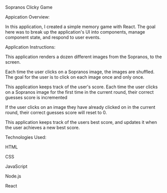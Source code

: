 Sopranos Clicky Game

Appication Overview:

In this application, I created a simple memory game with React. The goal here was to break up the application's UI into components, manage component state, and respond to user events.

Application Instructions:

This application renders a dozen different images from the Sopranos, to the screen.

Each time the user clicks on a Sopranos image, the images are shuffled. The goal for the user is to click on each image once and only once.

This application keeps track of the user's score. Each time the user clicks on a Sopranos image for the first time in the current round, their correct guesses score is incremented

If the user clicks on an image they have already clicked on in the current round, their correct guesses score will reset to 0.

This application keeps track of the users best score, and updates it when the user achieves a new best score.

Technologies Used:

HTML

CSS

JavaScript

Node.js

React
